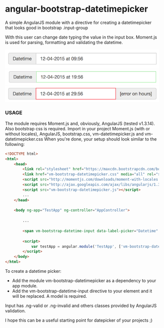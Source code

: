 # angular-bootstrap-datetimepicker

A simple AngularJS module with a directive for creating a datetimepicker that looks good in bootstrap .input-group

With this user can change date typing the value in the input box.
Moment.js is used for parsing, formatting and validating the datetime.

![initial](/screenshots/initial.png?raw=true)
![valid](/screenshots/valid.png?raw=true)
![invalid](/screenshots/invalid.png?raw=true)

### USAGE

The module requires Moment.js and, obviously, AngularJS (tested v1.3.14). Also bootstrap css is required.
Import in your project Moment.js (with or without locales), AngularJS, bootstrap.css, vm-datetimepicker.js and vm-datetimepicker.css
When you're done, your setup should look similar to the following:

```html
<!DOCTYPE html>
<html>
	<head>
		<link rel="stylesheet" href="https://maxcdn.bootstrapcdn.com/bootstrap/3.3.4/css/bootstrap.min.css">
		<link href="vm-bootstrap-datetimepicker.css" media="all" rel="stylesheet" type="text/css">
		<script src="http://momentjs.com/downloads/moment-with-locales.min.js"></script>
		<script src="http://ajax.googleapis.com/ajax/libs/angularjs/1.3.14/angular.min.js"></script>
		<script src="vm-bootstrap-datetimepicker.js"></script>
		...
	</head>

	<body ng-app="TestApp" ng-controller="AppController">

		...

		<span vm-bootstrap-datetime-input data-label-picker="Datetime" ng-model="date"></span>
		
		<script>
			var testApp = angular.module('TestApp', ['vm-bootstrap-datetimepicker']);
		</script>
	</body>
</html>
```

To create a datetime picker:
* Add the module vm-bootstrap-datetimepicker as a dependency to your app module.
* Add the vm-bootstrap-datetime-input directive to your element and it will be replaced. A model is required.

Input has .ng-valid or .ng-invalid and others classes provided by AngularJS validation.

I hope this can be a useful starting point for datepicker of your projects ;)